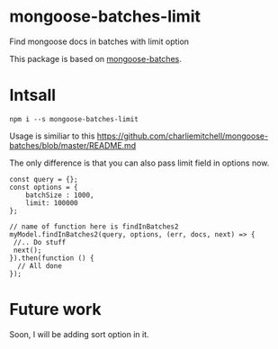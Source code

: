 # mongoose-batches-limit
Find mongoose docs in batches with limit option

This package is based on [mongoose-batches](https://github.com/charliemitchell/mongoose-batches).

# Intsall

```
npm i --s mongoose-batches-limit
```

Usage is similiar to this https://github.com/charliemitchell/mongoose-batches/blob/master/README.md

The only difference is that you can also pass limit field in options now.

```
const query = {};
const options = {
    batchSize : 1000,
    limit: 100000
};

// name of function here is findInBatches2
myModel.findInBatches2(query, options, (err, docs, next) => {
 //.. Do stuff
 next();
}).then(function () {
  // All done
});
```

# Future work

Soon, I will be adding sort option in it.